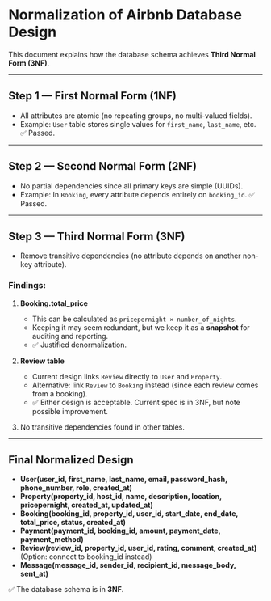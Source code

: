# Normalization of Airbnb Database Design

This document explains how the database schema achieves **Third Normal Form (3NF)**.

---

## Step 1 — First Normal Form (1NF)
- All attributes are atomic (no repeating groups, no multi-valued fields).
- Example: `User` table stores single values for `first_name`, `last_name`, etc.
✅ Passed.

---

## Step 2 — Second Normal Form (2NF)
- No partial dependencies since all primary keys are simple (UUIDs).
- Example: In `Booking`, every attribute depends entirely on `booking_id`.
✅ Passed.

---

## Step 3 — Third Normal Form (3NF)
- Remove transitive dependencies (no attribute depends on another non-key attribute).

### Findings:
1. **Booking.total_price**  
   - This can be calculated as `pricepernight × number_of_nights`.  
   - Keeping it may seem redundant, but we keep it as a **snapshot** for auditing and reporting.  
   - ✅ Justified denormalization.

2. **Review table**  
   - Current design links `Review` directly to `User` and `Property`.  
   - Alternative: link `Review` to `Booking` instead (since each review comes from a booking).  
   - ✅ Either design is acceptable. Current spec is in 3NF, but note possible improvement.

3. No transitive dependencies found in other tables.

---

## Final Normalized Design
- **User(user_id, first_name, last_name, email, password_hash, phone_number, role, created_at)**
- **Property(property_id, host_id, name, description, location, pricepernight, created_at, updated_at)**
- **Booking(booking_id, property_id, user_id, start_date, end_date, total_price, status, created_at)**
- **Payment(payment_id, booking_id, amount, payment_date, payment_method)**
- **Review(review_id, property_id, user_id, rating, comment, created_at)**  
  (Option: connect to booking_id instead)
- **Message(message_id, sender_id, recipient_id, message_body, sent_at)**

✅ The database schema is in **3NF**.

